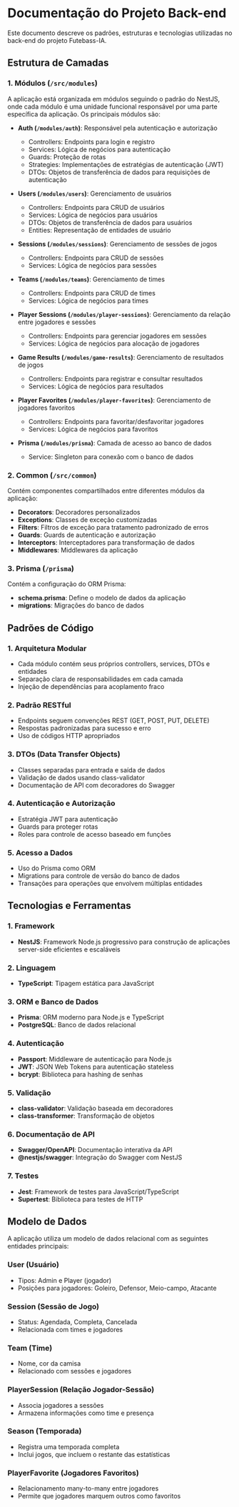 # Documentação do Projeto Back-end

Este documento descreve os padrões, estruturas e tecnologias utilizadas no back-end do projeto Futebass-IA.

## Estrutura de Camadas

### 1. Módulos (`/src/modules`)

A aplicação está organizada em módulos seguindo o padrão do NestJS, onde cada módulo é uma unidade funcional responsável por uma parte específica da aplicação. Os principais módulos são:

- **Auth (`/modules/auth`)**: Responsável pela autenticação e autorização
  - Controllers: Endpoints para login e registro
  - Services: Lógica de negócios para autenticação
  - Guards: Proteção de rotas
  - Strategies: Implementações de estratégias de autenticação (JWT)
  - DTOs: Objetos de transferência de dados para requisições de autenticação

- **Users (`/modules/users`)**: Gerenciamento de usuários
  - Controllers: Endpoints para CRUD de usuários
  - Services: Lógica de negócios para usuários
  - DTOs: Objetos de transferência de dados para usuários
  - Entities: Representação de entidades de usuário

- **Sessions (`/modules/sessions`)**: Gerenciamento de sessões de jogos
  - Controllers: Endpoints para CRUD de sessões
  - Services: Lógica de negócios para sessões

- **Teams (`/modules/teams`)**: Gerenciamento de times
  - Controllers: Endpoints para CRUD de times
  - Services: Lógica de negócios para times

- **Player Sessions (`/modules/player-sessions`)**: Gerenciamento da relação entre jogadores e sessões
  - Controllers: Endpoints para gerenciar jogadores em sessões
  - Services: Lógica de negócios para alocação de jogadores

- **Game Results (`/modules/game-results`)**: Gerenciamento de resultados de jogos
  - Controllers: Endpoints para registrar e consultar resultados
  - Services: Lógica de negócios para resultados

- **Player Favorites (`/modules/player-favorites`)**: Gerenciamento de jogadores favoritos
  - Controllers: Endpoints para favoritar/desfavoritar jogadores
  - Services: Lógica de negócios para favoritos

- **Prisma (`/modules/prisma`)**: Camada de acesso ao banco de dados
  - Service: Singleton para conexão com o banco de dados

### 2. Common (`/src/common`)

Contém componentes compartilhados entre diferentes módulos da aplicação:

- **Decorators**: Decoradores personalizados
- **Exceptions**: Classes de exceção customizadas
- **Filters**: Filtros de exceção para tratamento padronizado de erros
- **Guards**: Guards de autenticação e autorização
- **Interceptors**: Interceptadores para transformação de dados
- **Middlewares**: Middlewares da aplicação

### 3. Prisma (`/prisma`)

Contém a configuração do ORM Prisma:

- **schema.prisma**: Define o modelo de dados da aplicação
- **migrations**: Migrações do banco de dados

## Padrões de Código

### 1. Arquitetura Modular

- Cada módulo contém seus próprios controllers, services, DTOs e entidades
- Separação clara de responsabilidades em cada camada
- Injeção de dependências para acoplamento fraco

### 2. Padrão RESTful

- Endpoints seguem convenções REST (GET, POST, PUT, DELETE)
- Respostas padronizadas para sucesso e erro
- Uso de códigos HTTP apropriados

### 3. DTOs (Data Transfer Objects)

- Classes separadas para entrada e saída de dados
- Validação de dados usando class-validator
- Documentação de API com decoradores do Swagger

### 4. Autenticação e Autorização

- Estratégia JWT para autenticação
- Guards para proteger rotas
- Roles para controle de acesso baseado em funções

### 5. Acesso a Dados

- Uso do Prisma como ORM
- Migrations para controle de versão do banco de dados
- Transações para operações que envolvem múltiplas entidades

## Tecnologias e Ferramentas

### 1. Framework

- **NestJS**: Framework Node.js progressivo para construção de aplicações server-side eficientes e escaláveis

### 2. Linguagem

- **TypeScript**: Tipagem estática para JavaScript

### 3. ORM e Banco de Dados

- **Prisma**: ORM moderno para Node.js e TypeScript
- **PostgreSQL**: Banco de dados relacional

### 4. Autenticação

- **Passport**: Middleware de autenticação para Node.js
- **JWT**: JSON Web Tokens para autenticação stateless
- **bcrypt**: Biblioteca para hashing de senhas

### 5. Validação

- **class-validator**: Validação baseada em decoradores
- **class-transformer**: Transformação de objetos

### 6. Documentação de API

- **Swagger/OpenAPI**: Documentação interativa da API
- **@nestjs/swagger**: Integração do Swagger com NestJS

### 7. Testes

- **Jest**: Framework de testes para JavaScript/TypeScript
- **Supertest**: Biblioteca para testes de HTTP

## Modelo de Dados

A aplicação utiliza um modelo de dados relacional com as seguintes entidades principais:

### User (Usuário)
- Tipos: Admin e Player (jogador)
- Posições para jogadores: Goleiro, Defensor, Meio-campo, Atacante

### Session (Sessão de Jogo)
- Status: Agendada, Completa, Cancelada
- Relacionada com times e jogadores

### Team (Time)
- Nome, cor da camisa
- Relacionado com sessões e jogadores

### PlayerSession (Relação Jogador-Sessão)
- Associa jogadores a sessões
- Armazena informações como time e presença

### Season (Temporada)
- Registra uma temporada completa
- Inclui jogos, que incluem o restante das estatísticas

### PlayerFavorite (Jogadores Favoritos)
- Relacionamento many-to-many entre jogadores
- Permite que jogadores marquem outros como favoritos 